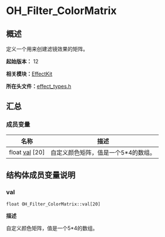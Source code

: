 # OH_Filter_ColorMatrix


## 概述

定义一个用来创建滤镜效果的矩阵。

**起始版本：** 12

**相关模块：**[EffectKit](effect_kit.md)

**所在头文件：**[effect_types.h](effect__types_8h.md)

## 汇总


### 成员变量

| 名称 | 描述 | 
| -------- | -------- |
| float [val](#val) [20] | 自定义颜色矩阵，值是一个5\*4的数组。  | 


## 结构体成员变量说明


### val

```
float OH_Filter_ColorMatrix::val[20]
```

**描述**

自定义颜色矩阵，值是一个5\*4的数组。
